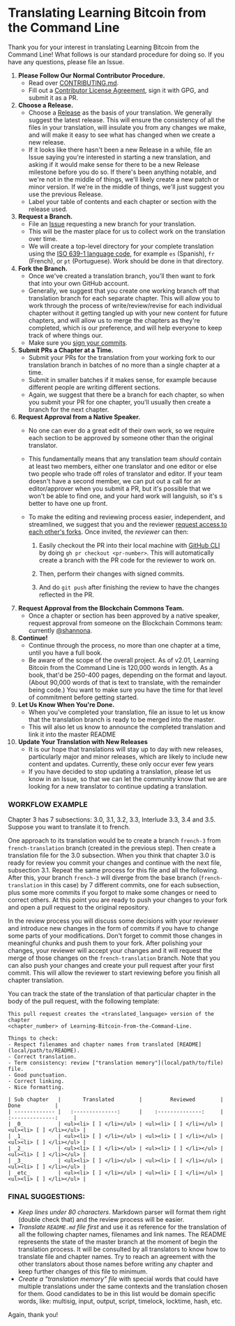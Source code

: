 # Translating Learning Bitcoin from the Command Line

Thank you for your interest in translating Learning Bitcoin from the Command Line! What follows is our standard procedure for doing so. If you have any questions, please file an Issue.

1. **Please Follow Our Normal Contributor Procedure.**
   * Read over [CONTRIBUTING.md](https://github.com/BlockchainCommons/Learning-Bitcoin-from-the-Command-Line/blob/master/CONTRIBUTING.md).
   * Fill out a [Contributor License Agreement](https://github.com/BlockchainCommons/Learning-Bitcoin-from-the-Command-Line/blob/master/CLA.md), sign it with GPG, and submit it as a PR.
1. **Choose a Release.**  
   * Choose a [Release](https://github.com/BlockchainCommons/Learning-Bitcoin-from-the-Command-Line/releases) as the basis of your translation. We generally suggest the latest release. This will ensure the consistency of all the files in your translation, will insulate you from any changes we make, and will make it easy to see what has changed when we create a new release. 
   * If it looks like there hasn't been a new Release in a while, file an Issue saying you're interested in starting a new translation, and asking if it would make sense for there to be a new Release milestone before you do so. If there's been anything notable, and we're not in the middle of things, we'll likely create a new patch or minor version. If we're in the middle of things, we'll just suggest you use the previous Release.
   * Label your table of contents and each chapter or section with the release used.
1. **Request a Branch.**
   * File an [Issue](https://github.com/BlockchainCommons/Learning-Bitcoin-from-the-Command-Line/issues) requesting a new branch for your translation.
   * This will be the master place for us to collect work on the translation over time.
   * We will create a top-level directory for your complete translation using the [ISO 639-1 language code](https://en.wikipedia.org/wiki/List_of_ISO_639-1_codes), for example `es` (Spanish), `fr` (French), or `pt` (Portuguese). Work should be done in that directory.
1. **Fork the Branch.**
   * Once we've created a translation branch, you'll then want to fork that into your own GitHub account.
   * Generally, we suggest that you create one working branch off that translation branch for each separate chapter. This will allow you to work through the process of write/review/revise for each individual chapter without it getting tangled up with your new content for future chapters, and will allow us to merge the chapters as they're completed, which is our preference, and will help everyone to keep track of where things our.
   * Make sure you [sign your commits](https://docs.github.com/en/github/authenticating-to-github/managing-commit-signature-verification/signing-commits).
1. **Submit PRs a Chapter at a Time.**
   * Submit your PRs for the translation from your working fork to our translation branch in batches of no more than a single chapter at a time.
   * Submit in smaller batches if it makes sense, for example because different people are writing different sections.
   * Again, we suggest that there be a branch for each chapter, so when you submit your PR for one chapter, you'll usually then create a branch for the next chapter.
1. **Request Approval from a Native Speaker.**
   * No one can ever do a great edit of their own work, so we require each section to be approved by someone other than the original translator.

   * This fundamentally means that any translation team _should_ contain at least two members, either one translator and one editor or else two people who trade off roles of translator and editor. If your team doesn't have a second member, we can put out a call for an editor/approver when you submit a PR, but it's possible that we won't be able to find one, and your hard work will languish, so it's s better to have one up front.

   * To make the editing and reviewing process easier, independent, and streamlined, we suggest that you and the reviewer [request access to each other's forks](https://docs.github.com/en/enterprise-server@3.0/github/setting-up-and-managing-your-github-user-account/managing-access-to-your-personal-repositories/inviting-collaborators-to-a-personal-repository). Once invited, the _reviewer_ can then:

     1. Easily checkout the PR into their local machine with [GitHub CLI](https://cli.github.com/) by doing `gh pr checkout <pr-number>`. This will automatically create a branch with the PR code for the reviewer to work on.

     2. Then, perform their changes with signed commits.

     3. And do `git push` after finishing the review to have the changes reflected in the PR.
1. **Request Approval from the Blockchain Commons Team.**
   * Once a chapter or section has been approved by a native speaker, request approval from someone on the Blockchain Commons team: currently [@shannona](https://github.com/shannona).
1. **Continue!**
   * Continue through the process, no more than one chapter at a time, until you have a full book.
   * Be aware of the scope of the overall project. As of v2.01, Learning Bitcoin from the Command Line is 120,000 words in length. As a book, that'd be 250-400 pages, depending on the format and layout. (About 90,000 words of that is text to translate, with the remainder being code.) You want to make sure you have the time for that level of commitment before getting started.
1. **Let Us Know When You're Done.**
   * When you've completed your translation, file an issue to let us know that the translation branch is ready to be merged into the master.
   * This will also let us know to announce the completed translation and link it into the master README
1. **Update Your Translation with New Releases**
   * It is our hope that translations will stay up to day with new releases, particularly major and minor releases, which are likely to include new content and updates. Currently, these only occur ever few years
   * If you have decided to stop updating a translation, please let us know in an Issue, so that we can let the community know that we are looking for a new translator to continue updating a translation.

### WORKFLOW EXAMPLE

Chapter 3 has 7 subsections: 3.0, 3.1, 3.2, 3.3, Interlude 3.3, 3.4 and 3.5.
Suppose you want to translate it to french.

One approach to its translation would be to create a branch `french-3` from
`french-translation` branch (created in the previous step). Then create a
translation file for the 3.0 subsection. When you think that chapter 3.0 is
ready for review you commit your changes and continue with the next file,
subsection 3.1. Repeat the same process for this file and all the following.
After this, your branch `french-3` will diverge from the base branch
(`french-translation` in this case) by 7 different commits, one for each
subsection, plus some more commits if you forgot to make some changes or need
to correct others.  At this point you are ready to push your changes to your
fork and open a pull request to the original repository.

In the review process you will discuss some decisions with your reviewer and
introduce new changes in the form of commits if you have to change some parts
of your modifications.  Don't forget to commit those changes in meaningful
chunks and push them to your fork.  After polishing your changes, your reviewer
will accept your changes and it will request the merge of those changes on the
`french-translation` branch.  Note that you can also push your changes and
create your pull request after your first commit. This will allow the reviewer
to start reviewing before you finish all chapter translation.

You can track the state of the translation of that particular chapter in the 
body of the pull request, with the following template:

```
This pull request creates the <translated_language> version of the chapter
<chapter_number> of Learning-Bitcoin-from-the-Command-Line.

Things to check:
- Respect filenames and chapter names from translated [README](local/path/to/README).
- Correct translation.
- Term consistency: review ["translation memory"](local/path/to/file) file.
- Good punctuation.
- Correct linking.
- Nice formatting.

| Sub chapter   |       Translated        |         Reviewed        |          Done           |
| ------------- |   :--------------:      |    :--------------:     |    :--------------:     |
| _0_           | <ul><li> [ ] </li></ul> | <ul><li> [ ] </li></ul> | <ul><li> [ ] </li></ul> |
| _1_           | <ul><li> [ ] </li></ul> | <ul><li> [ ] </li></ul> | <ul><li> [ ] </li></ul> |
| _2_           | <ul><li> [ ] </li></ul> | <ul><li> [ ] </li></ul> | <ul><li> [ ] </li></ul> |
| _3_           | <ul><li> [ ] </li></ul> | <ul><li> [ ] </li></ul> | <ul><li> [ ] </li></ul> |
| _etc_         | <ul><li> [ ] </li></ul> | <ul><li> [ ] </li></ul> | <ul><li> [ ] </li></ul> |
```

### FINAL SUGGESTIONS:
- _Keep lines under 80 characters_. Markdown parser will format them right
  (double check that) and the review process will be easier.
- _Translate `README.md` file first_ and use it as reference for the translation
  of all the following chapter names, filenames and link names.  The README
  represents the state of the master branch at the moment of begin the
  translation process. It will be consulted by all translators to know how to
  translate file and chapter names. Try to reach an agreement with the other
  translators about those names before writing any chapter and keep further
  changes of this file to minimum.
- _Create a "translation memory" file_ with special words that could have
  multiple translations under the same contexts and the translation chosen for
  them. Good candidates to be in this list would be domain specific words,
  like: multisig, input, output, script, timelock, locktime, hash, etc.


Again, thank you!

